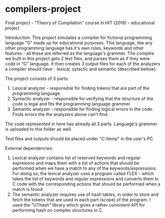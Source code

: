 # compilers-project
Final project - "Theory of Compilation" course in HIT (2019) - educational project

Introduction:
This project simulates a compiler for fictional programming language "G" made up for educational purposes.
This language, like any other programming language has it's own rules, keywords and other features - all these are referred as the language's grammer.
The compilre we built in this project gets 2 text files, and parses them as if they were code in "G" language.
It then creates 3 output files for each of the analyzers a compiler should have - lexical, sytactic and semantic (described bellow).

The project consists of 3 parts:
1. Lexical analyzer - responsible for finding tokens that are part of the programming language.
2. Syntactic analyzer - responsible for verifying that the structure of the code is legal and fits the programming language grammer
3. Semantic analyzer - responsible for finding logical errors in the code. Finds errors the the analyzers above can't find.

The code represented in here has already all 3 parts.
Language's grammer is uploaded to this folder as well.

Test files and outputs should be placed under "C:/temp" in the user's PC.

External dependencies:
1. Lexical analyzer contains list of reserved keywords and regular expresions and maps them with a list of actions that should be performed when we have a match to any of the keywords/expressions.
For doing so, the lexical analyzer uses a program called FLEX - which takes the list of keywords and regular expressions and converts them to C code with the corresponding actions that should be performed when a match is found
2. The semantic analyzer requires use of hash tables, in order to store and fetch the tokens that are used in each part (scope) of the program.
I used the "UThash" library which gives a rather convinient API for performing hash on complex structures in C.
